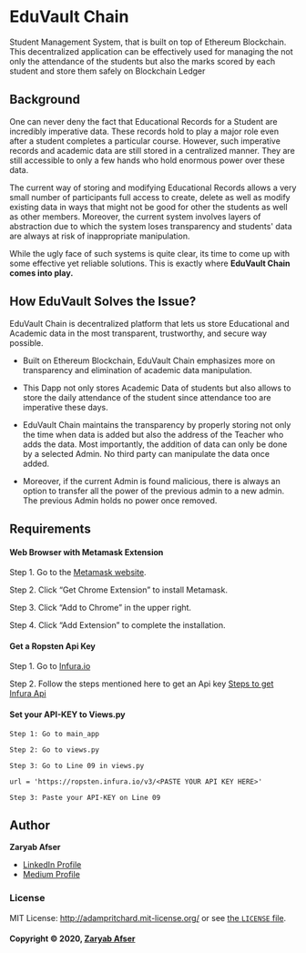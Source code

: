 # EduVault Chain
Student Management System, that is built on top of Ethereum Blockchain. This decentralized application can be effectively used for managing the not only the attendance of the students but also the marks scored by each student and store them safely on Blockchain Ledger

## Background
One can never deny the fact that Educational Records for a Student are incredibly imperative data. These records hold to play a major role even after a student completes a particular course.
However, such imperative records and academic data are still stored in a centralized manner. They are still accessible to only a few hands who hold enormous power over these data.

The current way of storing and modifying Educational Records allows a very small number of participants full access to create, delete as well as modify existing data in ways that might not be good for other the students as well as other members.
Moreover, the current system involves layers of abstraction due to which the system loses transparency and students' data are always at risk of inappropriate manipulation.

While the ugly face of such systems is quite clear, its time to come up with some effective yet reliable solutions.
This is exactly where **EduVault Chain comes into play.**

## How EduVault Solves the Issue?

EduVault Chain is decentralized platform that lets us store Educational and Academic data in the most transparent, trustworthy, and secure way possible. 

* Built on Ethereum Blockchain, EduVault Chain emphasizes more on transparency and elimination of academic data manipulation.
* This Dapp not only stores Academic Data of students but also allows to store the daily attendance of the student since attendance too are imperative these days.

* EduVault Chain maintains the transparency by properly storing not only the time when data is added but also the address of the Teacher who adds the data.
Most importantly, the addition of data can only be done by a selected Admin. No third party can manipulate the data once added.

* Moreover, if the current Admin is found malicious, there is always an option to transfer all the power of the previous admin to a new admin. The previous Admin holds no power once removed.


## Requirements 

#### Web Browser with Metamask Extension

Step 1. Go to the [Metamask website](https://metamask.io).

Step 2. Click “Get Chrome Extension” to install Metamask.

Step 3. Click “Add to Chrome” in the upper right.

Step 4. Click “Add Extension” to complete the installation.

#### Get a Ropsten Api Key

Step 1. Go to [Infura.io](https://infura.io/?utm_source=blog&utm_medium=Tutorial:%20Getting%20Started&utm_campaign=Tutorials)

Step 2. Follow the steps mentioned here to get an Api key [Steps to get Infura Api](https://blog.infura.io/getting-started-with-infura-28e41844cc89/) 

#### Set your API-KEY to Views.py
```
Step 1: Go to main_app

Step 2: Go to views.py

Step 3: Go to Line 09 in views.py

url = 'https://ropsten.infura.io/v3/<PASTE YOUR API KEY HERE>'

Step 3: Paste your API-KEY on Line 09
```

## Author

**Zaryab Afser**

* [LinkedIn Profile](https://www.linkedin.com/in/zaryab-afser-97085b157/)
* [Medium Profile](https://medium.com/@zaryabafser2000)

### License

MIT License: http://adampritchard.mit-license.org/ or see [the `LICENSE` file](https://github.com/zaryab2000/Blog_on_Blocks/blob/master/LICENSE).

#### Copyright © 2020, [Zaryab Afser](https://github.com/zaryab2000)

